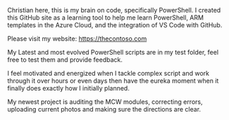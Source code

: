 Christian here, this is my brain on code, specifically PowerShell.  I created this GitHub site as a learning tool to help me learn PowerShell, ARM templates in the Azure Cloud, and the integration of VS Code with GitHub.

Please visit my website: https://thecontoso.com

My Latest and most evolved PowerShell scripts are in my test folder, feel free to test them and provide feedback.

I feel motivated and energized when I tackle complex script and work through it over hours or even days then have the eureka moment when it finally does exactly how I initially planned.

My newest project is auditing the MCW modules, correcting errors, uploading current photos and making sure the directions are clear.

